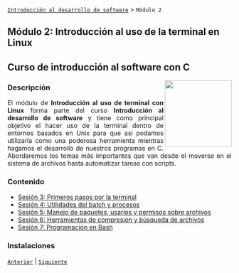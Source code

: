 [`Introducción al desarrollo de software`](../README.md) > `Módulo 2`

## Módulo 2: Introducción al uso de la terminal en Linux
## Curso de introducción al software con C

<img src="https://cdn.freebiesupply.com/logos/thumbs/2x/terminal-1-logo.png" align="right"  width="150">



<div style="text-align: justify;">

### Descripción
El módulo de __Introducción al uso de terminal con Linux__ forma parte del curso __Introducción al desarrollo de software__ y tiene como principal objetivo el hacer uso de la terminal dentro de entornos basados en Unix para que así podamos utilizarla como una poderosa herramienta mientras hagamos el desarrollo de nuestros programas en C. Abordaremos los temas más importantes que van desde el moverse en el sistema de archivos hasta automatizar tareas con scripts.

### Contenido

 - [Sesión 3: Primeros pasos por la terminal](Sesion-01/README.md) 
 - [Sesión 4: Utilidades del batch y procesos](Sesion-02/README.md)
 - [Sesión 5: Manejo de paquetes, usarios y permisos sobre archivos](../file_404.md)
 - [Sesión 6: Herramientas de compresión y búsqueda de archivos](../file_404.md)
 - [Sesión 7: Programación en Bash](../file_404.md)

 ### Instalaciones

 [`Anterior`](../README.md) | [`Siguiente`](Sesion-01/README.md)

 </div>